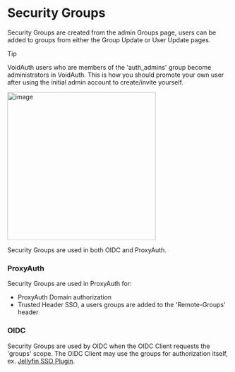 # Security Groups

Security Groups are created from the admin Groups page, users can be added to groups from either the Group Update or User Update pages.

> [!TIP]
> VoidAuth users who are members of the 'auth_admins' group become administrators in VoidAuth. This is how you should promote your own user after using the initial admin account to create/invite yourself.

<img width="336" alt="image" src="https://github.com/user-attachments/assets/91429974-7e2c-4c3a-80a4-ad25e5ea6416" />

Security Groups are used in both OIDC and ProxyAuth.

### ProxyAuth
Security Groups are used in ProxyAuth for:
* ProxyAuth Domain authorization
* Trusted Header SSO, a users groups are added to the 'Remote-Groups' header

### OIDC
Security Groups are used by OIDC when the OIDC Client requests the 'groups' scope. The OIDC Client may use the groups for authorization itself, ex. [Jellyfin SSO Plugin](https://github.com/9p4/jellyfin-plugin-sso).